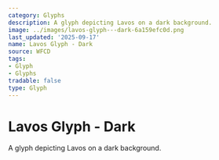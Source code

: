 ```yaml
---
category: Glyphs
description: A glyph depicting Lavos on a dark background.
image: ../images/lavos-glyph---dark-6a159efc0d.png
last_updated: '2025-09-17'
name: Lavos Glyph - Dark
source: WFCD
tags:
- Glyph
- Glyphs
tradable: false
type: Glyph
---
```


# Lavos Glyph - Dark

A glyph depicting Lavos on a dark background.

